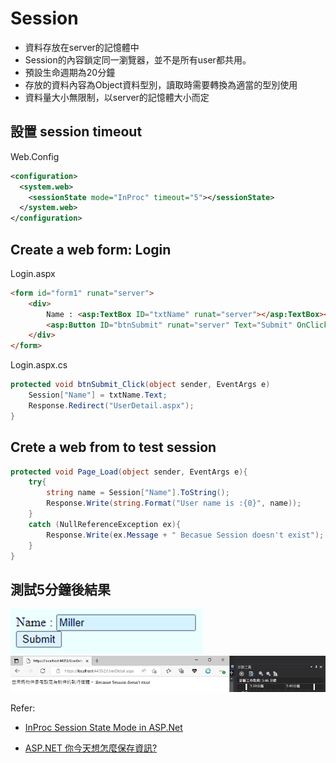 # Session

- 資料存放在server的記憶體中
- Session的內容鎖定同一瀏覽器，並不是所有user都共用。
- 預設生命週期為20分鐘
- 存放的資料內容為Object資料型別，讀取時需要轉換為適當的型別使用
- 資料量大小無限制，以server的記憶體大小而定


## 設置 session timeout

Web.Config

```xml
<configuration>  
  <system.web>      
    <sessionState mode="InProc" timeout="5"></sessionState>  
  </system.web>  
</configuration>  
```

## Create a web form: Login

Login.aspx

```html
<form id="form1" runat="server">
    <div>
        Name : <asp:TextBox ID="txtName" runat="server"></asp:TextBox><br />  
        <asp:Button ID="btnSubmit" runat="server" Text="Submit" OnClick="btnSubmit_Click" />
    </div>
</form>
```

Login.aspx.cs

```c#
protected void btnSubmit_Click(object sender, EventArgs e)
    Session["Name"] = txtName.Text;
    Response.Redirect("UserDetail.aspx");
}
```

## Crete a web from to test session

```C#
protected void Page_Load(object sender, EventArgs e){
    try{
        string name = Session["Name"].ToString();
        Response.Write(string.Format("User name is :{0}", name));
    }
    catch (NullReferenceException ex){
        Response.Write(ex.Message + " Becasue Session doesn't exist");
    }
}
```

## 測試5分鐘後結果

<img src='Session/01.png'>

<img src='Session/02.png'>

<br>

Refer:

- [InProc Session State Mode in ASP.Net](https://www.c-sharpcorner.com/UploadFile/3d39b4/inproc-session-state-mode-in-Asp-Net/#:~:text=The%20InProc%20Session%20State%20Mode%20stores%20session%20data,in%20the%20application%20domain%20of%20the%20web%20server.)

- [ASP.NET 你今天想怎麼保存資訊?](https://ithelp.ithome.com.tw/articles/10222885)


